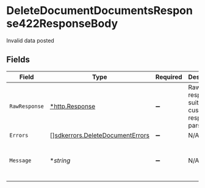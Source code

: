 # DeleteDocumentDocumentsResponse422ResponseBody

Invalid data posted


## Fields

| Field                                                                           | Type                                                                            | Required                                                                        | Description                                                                     | Example                                                                         |
| ------------------------------------------------------------------------------- | ------------------------------------------------------------------------------- | ------------------------------------------------------------------------------- | ------------------------------------------------------------------------------- | ------------------------------------------------------------------------------- |
| `RawResponse`                                                                   | [*http.Response](https://pkg.go.dev/net/http#Response)                          | :heavy_minus_sign:                                                              | Raw HTTP response; suitable for custom response parsing                         |                                                                                 |
| `Errors`                                                                        | [][sdkerrors.DeleteDocumentErrors](../../models/errors/deletedocumenterrors.md) | :heavy_minus_sign:                                                              | N/A                                                                             |                                                                                 |
| `Message`                                                                       | **string*                                                                       | :heavy_minus_sign:                                                              | N/A                                                                             | The given data was invalid.                                                     |
